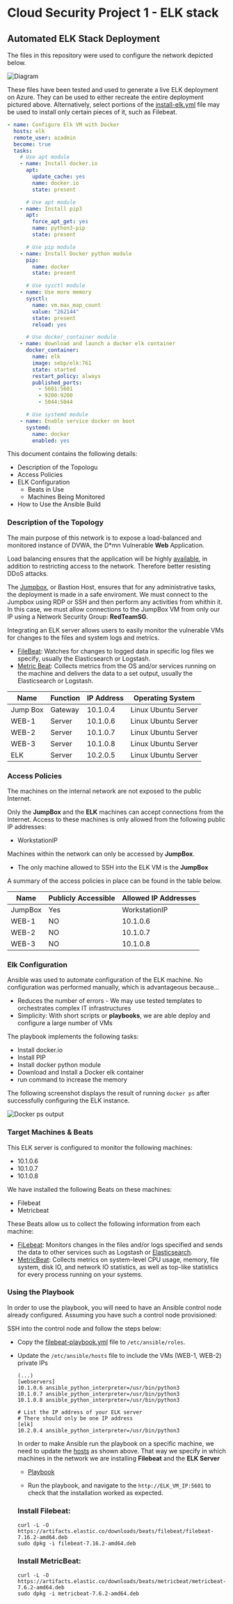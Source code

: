 # Cloud Security Project 1 - ELK stack

## Automated ELK Stack Deployment

The files in this repository were used to configure the network depicted below.

![Diagram](./Resources/Images/diagram.png)

These files have been tested and used to generate a live ELK deployment on Azure. They can be used to either recreate the entire deployment pictured above. Alternatively, select portions of the [install-elk.yml](Resources/Scripts/install-elk.yml) file may be used to install only certain pieces of it, such as Filebeat.

```yaml
- name: Configure Elk VM with Docker
  hosts: elk
  remote_user: azadmin
  become: true
  tasks:
    # Use apt module
    - name: Install docker.io
      apt:
        update_cache: yes
        name: docker.io
        state: present

      # Use apt module
    - name: Install pip3
      apt:
        force_apt_get: yes
        name: python3-pip
        state: present

      # Use pip module
    - name: Install Docker python module
      pip:
        name: docker
        state: present

      # Use sysctl module
    - name: Use more memory
      sysctl:
        name: vm.max_map_count
        value: "262144"
        state: present
        reload: yes

      # Use docker_container module
    - name: download and launch a docker elk container
      docker_container:
        name: elk
        image: sebp/elk:761
        state: started
        restart_policy: always
        published_ports:
          - 5601:5601
          - 9200:9200
          - 5044:5044

      # Use systemd module
    - name: Enable service docker on boot
      systemd:
        name: docker
        enabled: yes        
```



This document contains the following details:
- Description of the Topologu
- Access Policies
- ELK Configuration
  - Beats in Use
  - Machines Being Monitored
- How to Use the Ansible Build


### Description of the Topology

The main purpose of this network is to expose a load-balanced and monitored instance of DVWA, the D*mn Vulnerable **Web** Application.

Load balancing ensures that the application will be highly [available](https://www.fortinet.com/resources/cyberglossary/cia-triad), in addition to restricting access to the network. Therefore better resisting DDoS attacks.

The [Jumpbox](https://docs.microsoft.com/en-us/learn/modules/connect-vm-with-azure-bastion/), or Bastion Host, ensures that for any administrative tasks, the deployment is made in a safe enviroment. We must connect to the Jumpbox using RDP or SSH and then perform any activities from whithin it. In this case, we must allow connections to the JumpBox VM from only our IP using a Network Security Group: **RedTeamSG**. 


Integrating an ELK server allows users to easily monitor the vulnerable VMs for changes to the files and system logs and metrics.

- [FileBeat](https://www.elastic.co/guide/en/beats/filebeat/current/filebeat-overview.html#:~:text=Filebeat%20is%20a%20lightweight%20shipper,Elasticsearch%20or%20Logstash%20for%20indexing): Watches for changes to logged data in specific log files we specify, usually the Elasticsearch or Logstash.
- [Metric Beat](https://www.elastic.co/guide/en/beats/metricbeat/current/metricbeat-overview.html#:~:text=Metricbeat%20is%20a%20lightweight%20shipper,such%20as%20Elasticsearch%20or%20Logstash): Collects metrics from the OS and/or services running on the machine and delivers the data to a set output, usually the Elasticsearch or Logstash.


| Name     | Function | IP Address | Operating System   |
|----------|----------|------------|--------------------|
| Jump Box | Gateway  | 10.1.0.4   | Linux Ubuntu Server|
| WEB-1    | Server   | 10.1.0.6   | Linux Ubuntu Server|
| WEB-2    | Server   | 10.1.0.7   | Linux Ubuntu Server|
| WEB-3    | Server   | 10.1.0.8   | Linux Ubuntu Server|
| ELK      | Server   | 10.2.0.5   | Linux Ubuntu Server|

### Access Policies

The machines on the internal network are not exposed to the public Internet. 

Only the **JumpBox** and the **ELK** machines can accept connections from the Internet. Access to these machines is only allowed from the following public IP addresses:
- WorkstationIP

Machines within the network can only be accessed by **JumpBox**.
  - The only machine allowed to SSH into the ELK VM is the **JumpBox**

A summary of the access policies in place can be found in the table below.

| Name     | Publicly Accessible | Allowed IP Addresses |
|----------|---------------------|----------------------|
| JumpBox  | Yes                 |   WorkstationIP      |
| WEB-1    | NO                  |    10.1.0.6          |
| WEB-2    | NO                  |    10.1.0.7          |
| WEB-3    | NO                  |    10.1.0.8          |

### Elk Configuration

Ansible was used to automate configuration of the ELK machine. No configuration was performed manually, which is advantageous because...
- Reduces the number of errors - We may use tested templates to orchestrates complex IT infrastructures
- Simplicity: With short scripts or **playbooks**, we are able deploy and configure a large number of VMs 

The playbook implements the following tasks:
- Install docker.io
- Install PIP
- Install docker python module
- Download and Install a Docker elk container
- run command to increase the memory

The following screenshot displays the result of running `docker ps` after successfully configuring the ELK instance.

![Docker ps output](/Resources/Images/docker_ps_output.png)

### Target Machines & Beats
This ELK server is configured to monitor the following machines:
- 10.1.0.6 
- 10.1.0.7
- 10.1.0.8

We have installed the following Beats on these machines:
- Filebeat
- Metricbeat

These Beats allow us to collect the following information from each machine:
- [FiLebeat](https://www.elastic.co/beats/filebeat): Monitors changes in the files and/or logs specified and sends the data to other services such as Logstash or [Elasticsearch](https://www.elastic.co/elasticsearch/).
- [MetricBeat](https://www.elastic.co/beats/metricbeat): Collects metrics on system-level CPU usage, memory, file system, disk IO, and network IO statistics, as well as top-like statistics for every process running on your systems.

### Using the Playbook
In order to use the playbook, you will need to have an Ansible control node already configured. Assuming you have such a control node provisioned: 

SSH into the control node and follow the steps below:
- Copy the [filebeat-playbook.yml](Resources/Scripts/filebeat-playbook.yml) file to `/etc/ansible/roles`.
- Update the `/etc/ansible/hosts` file to include the VMs (WEB-1, WEB-2) private IPs

    ``` 
   (...)
    [webservers]
    10.1.0.6 ansible_python_interpreter=/usr/bin/python3
    10.1.0.7 ansible_python_interpreter=/usr/bin/python3
    10.1.0.8 ansible_python_interpreter=/usr/bin/python3

    # List the IP address of your ELK server
    # There should only be one IP address
    [elk]
    10.2.0.4 ansible_python_interpreter=/usr/bin/python3
    ```

    In order to make Ansible run the playbook on a specific machine, we need to update the [hosts](/Resources/Ansible/hosts) as shown above. That way we specify in which machines in the network we are installing **Filebeat** and the **ELK Server**  
  - [Playbook](Resources/Scripts/filebeat-playbook.yml) 

  - Run the playbook, and navigate to the ` http://ELK_VM_IP:5601 ` to check that the installation worked as expected.

   ### Install Filebeat:

    ```
    curl -L -O https://artifacts.elastic.co/downloads/beats/filebeat/filebeat-7.16.2-amd64.deb
    sudo dpkg -i filebeat-7.16.2-amd64.deb
    ```
    
    ### Install MetricBeat:

    ```
    curl -L -O https://artifacts.elastic.co/downloads/beats/metricbeat/metricbeat-7.6.2-amd64.deb
    sudo dpkg -i metricbeat-7.6.2-amd64.deb
    ```